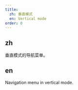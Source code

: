 ```yaml
---
title:
  zh: 垂直模式
  en: Vertical mode
order: 0
---
```


## zh

垂直模式的导航菜单。

## en

Navigation menu in vertical mode.
